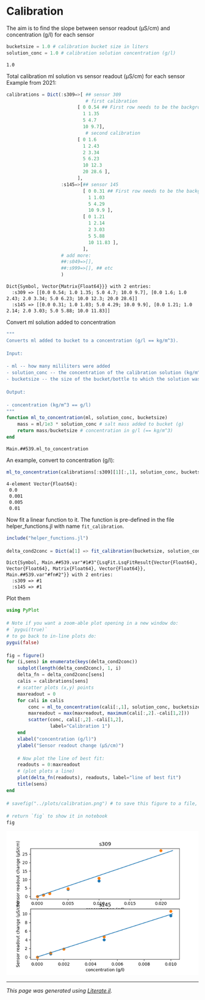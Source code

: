 # Calibration

The aim is to find the slope between sensor readout (μS/cm) and concentration (g/l) for each sensor

````julia
bucketsize = 1.0 # calibration bucket size in liters
solution_conc = 1.0 # calibration solution concentration (g/l)
````

````
1.0
````

Total calibration ml solution vs sensor readout (μS/cm) for each sensor
Example from 2021:

````julia
calibrations = Dict(:s309=>[ ## sensor 309
                             # first calibration
                          [ 0 0.54 ## First row needs to be the background reading!
                            1 1.35
                            5 4.7
                            10 9.7],
                             # second calibration
                          [ 0 1.6
                            1 2.43
                            2 3.34
                            5 6.23
                            10 12.3
                            20 28.6 ],
                          ],
                    :s145=>[## sensor 145
                            [ 0 0.31 ## First row needs to be the background reading!
                              1 1.03
                              5 4.29
                              10 9.9 ],
                            [ 0 1.21
                              1 2.14
                              2 3.03
                              5 5.88
                              10 11.83 ],
                            ],
                    # add more:
                    ##:s049=>[],
                    ##:s999=>[], ## etc
                    )
````

````
Dict{Symbol, Vector{Matrix{Float64}}} with 2 entries:
  :s309 => [[0.0 0.54; 1.0 1.35; 5.0 4.7; 10.0 9.7], [0.0 1.6; 1.0 2.43; 2.0 3.34; 5.0 6.23; 10.0 12.3; 20.0 28.6]]
  :s145 => [[0.0 0.31; 1.0 1.03; 5.0 4.29; 10.0 9.9], [0.0 1.21; 1.0 2.14; 2.0 3.03; 5.0 5.88; 10.0 11.83]]
````

Convert ml solution added to concentration

````julia
"""
Converts ml added to bucket to a concentration (g/l == kg/m^3).

Input:

- ml -- how many mililiters were added
- solution_conc -- the concentration of the calibration solution (kg/m^3 == g/l)
- bucketsize -- the size of the bucket/bottle to which the solution was added (l)

Output:

- concentration (kg/m^3 == g/l)
"""
function ml_to_concentration(ml, solution_conc, bucketsize)
    mass = ml/1e3 * solution_conc # salt mass added to bucket (g)
    return mass/bucketsize # concentration in g/l (== kg/m^3)
end
````

````
Main.##539.ml_to_concentration
````

An example, convert to concentration (g/l):

````julia
ml_to_concentration(calibrations[:s309][1][:,1], solution_conc, bucketsize)
````

````
4-element Vector{Float64}:
 0.0
 0.001
 0.005
 0.01
````

Now fit a linear function to it.  The function is pre-defined in the file helper_functions.jl with
name `fit_calibration`.

````julia
include("helper_functions.jl")

delta_cond2conc = Dict(a[1] => fit_calibration(bucketsize, solution_conc, a[2]...) for a in pairs(calibrations))
````

````
Dict{Symbol, Main.##539.var"#1#3"{LsqFit.LsqFitResult{Vector{Float64}, Vector{Float64}, Matrix{Float64}, Vector{Float64}}, Main.##539.var"#fn#2"}} with 2 entries:
  :s309 => #1
  :s145 => #1
````

Plot them

````julia
using PyPlot

# Note if you want a zoom-able plot opening in a new window do:
# `pygui(true)`
# to go back to in-line plots do:
pygui(false)

fig = figure()
for (i,sens) in enumerate(keys(delta_cond2conc))
    subplot(length(delta_cond2conc), 1, i)
    delta_fn = delta_cond2conc[sens]
    calis = calibrations[sens]
    # scatter plots (x,y) points
    maxreadout = 0
    for cali in calis
        conc = ml_to_concentration(cali[:,1], solution_conc, bucketsize)
        maxreadout = max(maxreadout, maximum(cali[:,2].-cali[1,2]))
        scatter(conc, cali[:,2].-cali[1,2],
                label="Calibration 1")
    end
    xlabel("concentration (g/l)")
    ylabel("Sensor readout change (μS/cm)")

    # Now plot the line of best fit:
    readouts = 0:maxreadout
    # (plot plots a line)
    plot(delta_fn(readouts), readouts, label="line of best fit")
    title(sens)
end

# savefig("../plots/calibration.png") # to save this figure to a file, useful for your presentation

# return `fig` to show it in notebook
fig

````

![](calibration.png)

---

*This page was generated using [Literate.jl](https://github.com/fredrikekre/Literate.jl).*

